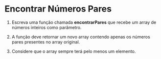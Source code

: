 # Encontrar Números Pares

1. Escreva uma função chamada **encontrarPares** que recebe um array de números inteiros como parâmetro.

2. A função deve retornar um novo array contendo apenas os números pares presentes no array original.

3. Considere que o array sempre terá pelo menos um elemento.
